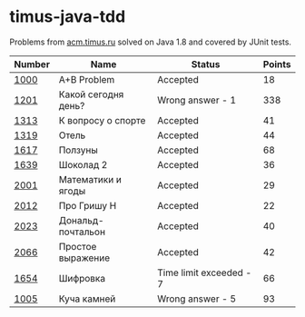 timus-java-tdd
==============
Problems from [acm.timus.ru](http://acm.timus.ru/) solved on Java 1.8 and covered by JUnit tests.

| Number   | Name   | Status  | Points |
|---|---|---|---|
| [1000](http://acm.timus.ru/problem.aspx?space=1&num=1000)   | A+B Problem | Accepted   | 18 |
| [1201](http://acm.timus.ru/problem.aspx?space=1&num=1201)   | Какой сегодня день?   | Wrong answer - 1   | 338 |
| [1313](http://acm.timus.ru/problem.aspx?space=1&num=1313)   | К вопросу о спорте   | Accepted  | 41 |
| [1319](http://acm.timus.ru/problem.aspx?space=1&num=1319)  | Отель  | Accepted  | 44 |
| [1617](http://acm.timus.ru/problem.aspx?space=1&num=1617)  | Ползуны  | Accepted  | 68 |
| [1639](http://acm.timus.ru/problem.aspx?space=1&num=1639)  | Шоколад 2  | Accepted   | 36 |
| [2001](http://acm.timus.ru/problem.aspx?space=1&num=2001)  | Математики и ягоды   | Accepted   | 29 |
| [2012](http://acm.timus.ru/problem.aspx?space=1&num=2012)  | Про Гришу Н  | Accepted   | 22 |
| [2023](http://acm.timus.ru/problem.aspx?space=1&num=2023)  | Дональд-почтальон  | Accepted   | 40 |
| [2066](http://acm.timus.ru/problem.aspx?space=1&num=2066)  | Простое выражение   | Accepted   | 42 |
| [1654](http://acm.timus.ru/problem.aspx?space=1&num=1654)  | Шифровка   | Time limit exceeded - 7   | 66 |
| [1005](http://acm.timus.ru/problem.aspx?space=1&num=1005)  | Куча камней   | Wrong answer - 5   | 93 |
